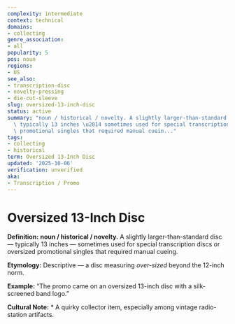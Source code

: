 ```yaml
---
complexity: intermediate
context: technical
domains:
- collecting
genre_association:
- all
popularity: 5
pos: noun
regions:
- US
see_also:
- transcription-disc
- novelty-pressing
- die-cut-sleeve
slug: oversized-13-inch-disc
status: active
summary: "noun / historical / novelty. A slightly larger-than-standard disc \u2014\
  \ typically 13 inches \u2014 sometimes used for special transcription discs or oversized\
  \ promotional singles that required manual cuein..."
tags:
- collecting
- historical
term: Oversized 13-Inch Disc
updated: '2025-10-06'
verification: unverified
aka:
- Transcription / Promo
---
```


# Oversized 13-Inch Disc

**Definition:** **noun / historical / novelty.** A slightly larger-than-standard disc — typically 13 inches — sometimes used for special transcription discs or oversized promotional singles that required manual cueing.

**Etymology:** Descriptive — a disc measuring *over-sized* beyond the 12-inch norm.

**Example:** “The promo came on an oversized 13-inch disc with a silk-screened band logo.”

**Cultural Note:** * A quirky collector item, especially among vintage radio-station artifacts.

